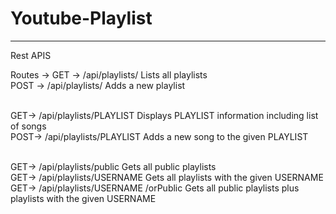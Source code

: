 # Youtube-Playlist
-----------------------------------------------------------------------------------------------------------------
Rest APIS

Routes ->
GET ->    /api/playlists/                       Lists all playlists<br>
POST ->   /api/playlists/                       Adds a new playlist<br><br>

GET->     /api/playlists/PLAYLIST               Displays PLAYLIST information including list of songs<br>
POST->     /api/playlists/PLAYLIST              Adds a new song to the given PLAYLIST<br><br>

GET->     /api/playlists/public                 Gets all public playlists<br>
GET->     /api/playlists/USERNAME               Gets all playlists with the given USERNAME<br>
GET->     /api/playlists/USERNAME /orPublic     Gets all public playlists plus playlists with the given USERNAME<br>

